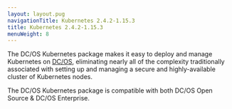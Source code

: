 ```yaml
---
layout: layout.pug
navigationTitle: Kubernetes 2.4.2-1.15.3
title: Kubernetes 2.4.2-1.15.3
menuWeight: 8
---
```


The DC/OS Kubernetes package makes it easy to deploy and manage Kubernetes on [DC/OS](https://mesosphere.com/product/), eliminating nearly all of the complexity traditionally associated with setting up and managing a secure and highly-available cluster of Kubernetes nodes.

The DC/OS Kubernetes package is compatible with both DC/OS Open Source & DC/OS Enterprise.
